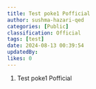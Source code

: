 ```yaml
---
title: Test poke1 Pofficial
author: sushma-hazari-qed
categories: [Public]
classification: Official
tags: [test]
date: 2024-08-13 00:39:54 
updatedBy: 
likes: 0
---
```


1. Test poke1 Pofficial